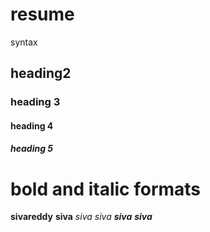 # resume
syntax
## heading2
### heading 3
#### heading 4
##### heading 5
# bold and italic formats
**sivareddy**
__siva__
*siva*
_siva_
_**siva**_
__*siva*__
